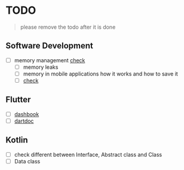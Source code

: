 # TODO

> please remove the todo after it is done

## Software Development

- [ ] memory management [check](https://en.wikipedia.org/wiki/Memory_management#HEAP)
  - [ ] memory leaks
  - [ ] memory in mobile applications how it works and how to save it
  - [ ] [check](https://qr.ae/pvk9Ij)

## Flutter

- [ ] [dashbook](https://pub.dev/packages/dashbook)
- [ ] [dartdoc](https://pub.dev/packages/dartdoc)

## Kotlin

- [ ] check different between Interface, Abstract class and Class
- [ ] Data class
